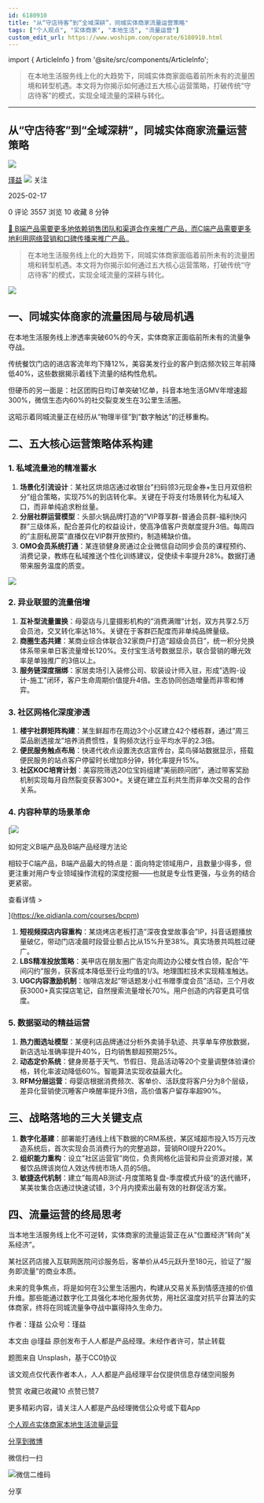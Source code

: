 ```yaml
---
id: 6180910
title: "从“守店待客”到“全域深耕”，同城实体商家流量运营策略"
tags: ["个人观点", "实体商家", "本地生活", "流量运营"]
custom_edit_url: https://www.woshipm.com/operate/6180910.html
---
```

import { ArticleInfo } from '@site/src/components/ArticleInfo';

<ArticleInfo
    author="瑾益"
    authorLink="https://www.woshipm.com/u/1281237"
    published="2025-02-17"
    views={3557}
    comments={0}
    collects={10}
/>

> 在本地生活服务线上化的大趋势下，同城实体商家面临着前所未有的流量困境和转型机遇。本文将为你揭示如何通过五大核心运营策略，打破传统“守店待客”的模式，实现全域流量的深耕与转化。

---

## 从“守店待客”到“全域深耕”，同城实体商家流量运营策略

[![](https://static.woshipm.com/ttw_avatar_20241222114222_6906.png?imageView2/1/w/72/h/72/q/100)](https://www.woshipm.com/u/1281237)

[瑾益](https://www.woshipm.com/u/1281237) ![](https://static.woshipm.com/tag/1101_1@2x.png) 关注

2025-02-17

0 评论 3557 浏览 10 收藏 8 分钟

[🔗 B端产品需要更多地依赖销售团队和渠道合作来推广产品，而C端产品需要更多地利用网络营销和口碑传播来推广产品..](https://ke.qidianla.com/courses/bcpm)

> 在本地生活服务线上化的大趋势下，同城实体商家面临着前所未有的流量困境和转型机遇。本文将为你揭示如何通过五大核心运营策略，打破传统“守店待客”的模式，实现全域流量的深耕与转化。

![](https://image.woshipm.com/2023/09/26/150bae48-5c65-11ee-b266-00163e142b65.jpg)

## 一、同城实体商家的流量困局与破局机遇

在本地生活服务线上渗透率突破60%的今天，实体商家正面临前所未有的流量争夺战。

传统餐饮门店的进店客流年均下降12%，美容美发行业的客户到店频次较三年前降低40%，这些数据揭示着线下流量的结构性危机。

但硬币的另一面是：社区团购日均订单突破1亿单，抖音本地生活GMV年增速超300%，微信生态内60%的社交裂变发生在3公里生活圈。

这昭示着同城流量正在经历从”物理半径”到”数字触达”的迁移重构。

## 二、五大核心运营策略体系构建

### 1\. 私域流量池的精准蓄水

1.  **场景化引流设计**：某社区烘焙店通过收银台”扫码领3元现金券+生日月双倍积分”组合策略，实现75%的到店转化率。关键在于将支付场景转化为私域入口，而非单纯追求粉丝量。
2.  **分层社群运营模型**：头部火锅品牌打造的”VIP尊享群-普通会员群-福利快闪群”三级体系，配合差异化的权益设计，使高净值客户贡献度提升3倍。每周四的”主厨私房菜”直播仅在VIP群开放预约，制造稀缺价值。
3.  **OMO会员系统打通**：某连锁健身房通过企业微信自动同步会员的课程预约、消费记录，教练在私域推送个性化训练建议，促使续卡率提升28%。数据打通带来服务温度的质变。

![](https://image.woshipm.com/wp-files/2025/02/ByC8kKrVMv2leRHe0xR3.png)

### 2\. 异业联盟的流量倍增

1.  **互补型流量置换**：母婴店与儿童摄影机构的”消费满赠”计划，双方共享2.5万会员池，交叉转化率达18%。关键在于客群匹配度而非单纯品牌量级。
2.  **商圈生态共建**：某商业综合体联合32家商户打造”超级会员日”，统一积分兑换体系带来单日客流量增长120%。支付宝生活号数据显示，联合营销的曝光效率是单独推广的3倍以上。
3.  **服务链深度捆绑**：家居卖场引入装修公司、软装设计师入驻，形成”选购-设计-施工”闭环，客户生命周期价值提升4倍。生态协同创造增量而非零和博弈。

### 3\. 社区网格化深度渗透

1.  **楼宇社群矩阵构建**：某生鲜超市在周边3个小区建立42个楼栋群，通过”周三菜品剧透接龙”培养消费惯性，复购频次达行业平均水平的2.3倍。
2.  **便民服务触点布局**：快递代收点设置洗衣店宣传台，菜鸟驿站数据显示，搭载便民服务的站点客户停留时长增加8分钟，转化率提升15%。
3.  **社区KOC培育计划**：美容院筛选20位宝妈组建”美丽顾问团”，通过带客奖励机制实现每月自然裂变获客300+。关键在建立互利共生而非单次交易的合作关系。

### 4\. 内容种草的场景革命

[![](https://image.woshipm.com/2023/08/02/72b77e4e-30e3-11ee-88e7-00163e0b5ff3.png)

如何定义B端产品及B端产品经理方法论

相较于C端产品，B端产品最大的特点是：面向特定领域用户，且数量少得多，但更注重对用户专业领域操作流程的深度挖掘——也就是专业性更强，与业务的结合更紧密。

查看详情 >

](https://ke.qidianla.com/courses/bcpm)

1.  **短视频探店内容重构**：某烧烤店老板打造”深夜食堂故事会”IP，抖音话题播放量破亿，带动门店凌晨时段营业额占比从15%升至38%。真实场景共鸣胜过硬广。
2.  **LBS精准投放策略**：美甲店在朋友圈广告定向周边办公楼女性白领，配合”午间闪约”服务，获客成本降低至行业均值的1/3。地理围栏技术实现精准触达。
3.  **UGC内容激励机制**：咖啡店发起”带话题发小红书赠季度会员”活动，三个月收获3000+真实探店笔记，自然搜索流量增长70%。用户创造的内容更具可信度。

### 5\. 数据驱动的精益运营

1.  **热力图选址模型**：某便利店品牌通过分析外卖骑手轨迹、共享单车停放数据，新店选址准确率提升40%，日均销售额超预期25%。
2.  **动态定价系统**：健身房基于天气、节假日、竞品活动等20个变量调整体验课价格，转化率波动降低60%。智能算法实现收益最大化。
3.  **RFM分层运营**：母婴店根据消费频次、客单价、活跃度将客户分为8个层级，差异化营销使沉睡客户唤醒率提升3倍，高价值客户留存率超90%。

## 三、战略落地的三大关键支点

1.  **数字化基建**：部署能打通线上线下数据的CRM系统，某区域超市投入15万元改造系统后，首次实现会员消费行为的完整追踪，营销ROI提升220%。
2.  **组织能力重构**：设立”社区运营官”岗位，负责网格化运营和异业资源对接，某餐饮品牌该岗位人效达传统市场人员的5倍。
3.  **敏捷迭代机制**：建立”每周AB测试-月度策略复盘-季度模式升级”的迭代循环，某美妆集合店通过快速试错，3个月内摸索出最有效的社群促活方案。

## 四、流量运营的终局思考

当本地生活服务线上化不可逆转，实体商家的流量运营正在从”位置经济”转向”关系经济”。

某社区药店接入互联网医院问诊服务后，客单价从45元跃升至180元，验证了”服务即流量”的商业本质。

未来的竞争焦点，将是如何在3公里生活圈内，构建从交易关系到情感连接的价值升维。那些能通过数字化工具强化本地化服务优势，用社区温度对抗平台算法的实体商家，终将在同城流量争夺战中赢得持久生命力。

作者：瑾益 公众号：瑾益

本文由 @瑾益 原创发布于人人都是产品经理。未经作者许可，禁止转载

题图来自 Unsplash，基于CC0协议

该文观点仅代表作者本人，人人都是产品经理平台仅提供信息存储空间服务

赞赏 收藏已收藏10 点赞已赞7

更多精彩内容，请关注人人都是产品经理微信公众号或下载App

[个人观点](https://www.woshipm.com/tag/%e4%b8%aa%e4%ba%ba%e8%a7%82%e7%82%b9)[实体商家](https://www.woshipm.com/tag/%e5%ae%9e%e4%bd%93%e5%95%86%e5%ae%b6)[本地生活](https://www.woshipm.com/tag/%e6%9c%ac%e5%9c%b0%e7%94%9f%e6%b4%bb)[流量运营](https://www.woshipm.com/tag/%e6%b5%81%e9%87%8f%e8%bf%90%e8%90%a5)

[分享到微博](https://service.weibo.com/share/share.php?appkey=2775287854&title=从“守店待客”到“全域深耕”，同城实体商家流量运营策略&url=https://www.woshipm.com/operate/6180910.html&pic=https://image.woshipm.com/2023/09/26/150bae48-5c65-11ee-b266-00163e142b65.jpg)

微信扫一扫

![微信二维码](https://api.pwmqr.com/qrcode/create/?url=https://www.woshipm.com/operate/6180910.html)

分享